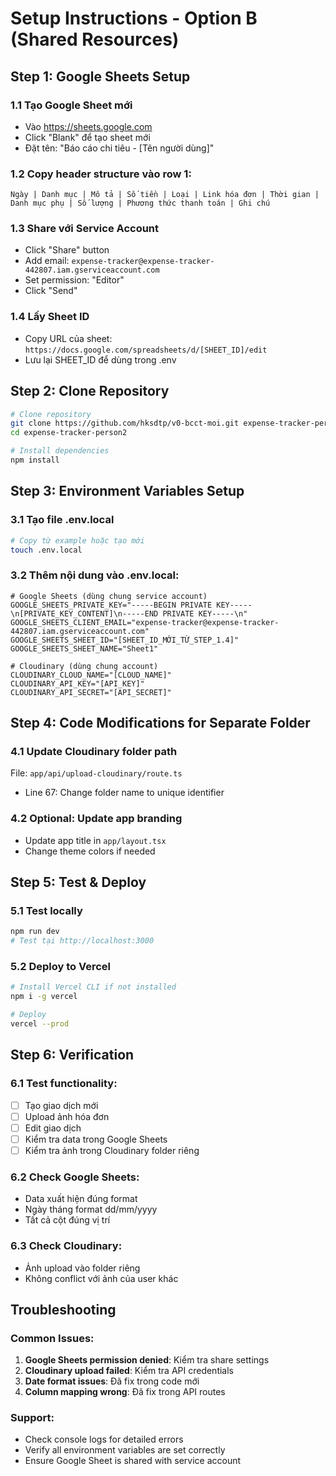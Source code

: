 # Setup Instructions - Option B (Shared Resources)

## Step 1: Google Sheets Setup

### 1.1 Tạo Google Sheet mới
- Vào https://sheets.google.com
- Click "Blank" để tạo sheet mới  
- Đặt tên: "Báo cáo chi tiêu - [Tên người dùng]"

### 1.2 Copy header structure vào row 1:
```
Ngày | Danh mục | Mô tả | Số tiền | Loại | Link hóa đơn | Thời gian | Danh mục phụ | Số lượng | Phương thức thanh toán | Ghi chú
```

### 1.3 Share với Service Account
- Click "Share" button
- Add email: `expense-tracker@expense-tracker-442807.iam.gserviceaccount.com`
- Set permission: "Editor"
- Click "Send"

### 1.4 Lấy Sheet ID
- Copy URL của sheet: `https://docs.google.com/spreadsheets/d/[SHEET_ID]/edit`
- Lưu lại SHEET_ID để dùng trong .env

## Step 2: Clone Repository

```bash
# Clone repository
git clone https://github.com/hksdtp/v0-bcct-moi.git expense-tracker-person2
cd expense-tracker-person2

# Install dependencies
npm install
```

## Step 3: Environment Variables Setup

### 3.1 Tạo file .env.local
```bash
# Copy từ example hoặc tạo mới
touch .env.local
```

### 3.2 Thêm nội dung vào .env.local:
```env
# Google Sheets (dùng chung service account)
GOOGLE_SHEETS_PRIVATE_KEY="-----BEGIN PRIVATE KEY-----\n[PRIVATE_KEY_CONTENT]\n-----END PRIVATE KEY-----\n"
GOOGLE_SHEETS_CLIENT_EMAIL="expense-tracker@expense-tracker-442807.iam.gserviceaccount.com"
GOOGLE_SHEETS_SHEET_ID="[SHEET_ID_MỚI_TỪ_STEP_1.4]"
GOOGLE_SHEETS_SHEET_NAME="Sheet1"

# Cloudinary (dùng chung account)
CLOUDINARY_CLOUD_NAME="[CLOUD_NAME]"
CLOUDINARY_API_KEY="[API_KEY]"
CLOUDINARY_API_SECRET="[API_SECRET]"
```

## Step 4: Code Modifications for Separate Folder

### 4.1 Update Cloudinary folder path
File: `app/api/upload-cloudinary/route.ts`
- Line 67: Change folder name to unique identifier

### 4.2 Optional: Update app branding
- Update app title in `app/layout.tsx`
- Change theme colors if needed

## Step 5: Test & Deploy

### 5.1 Test locally
```bash
npm run dev
# Test tại http://localhost:3000
```

### 5.2 Deploy to Vercel
```bash
# Install Vercel CLI if not installed
npm i -g vercel

# Deploy
vercel --prod
```

## Step 6: Verification

### 6.1 Test functionality:
- [ ] Tạo giao dịch mới
- [ ] Upload ảnh hóa đơn  
- [ ] Edit giao dịch
- [ ] Kiểm tra data trong Google Sheets
- [ ] Kiểm tra ảnh trong Cloudinary folder riêng

### 6.2 Check Google Sheets:
- Data xuất hiện đúng format
- Ngày tháng format dd/mm/yyyy
- Tất cả cột đúng vị trí

### 6.3 Check Cloudinary:
- Ảnh upload vào folder riêng
- Không conflict với ảnh của user khác

## Troubleshooting

### Common Issues:
1. **Google Sheets permission denied**: Kiểm tra share settings
2. **Cloudinary upload failed**: Kiểm tra API credentials
3. **Date format issues**: Đã fix trong code mới
4. **Column mapping wrong**: Đã fix trong API routes

### Support:
- Check console logs for detailed errors
- Verify all environment variables are set correctly
- Ensure Google Sheet is shared with service account
